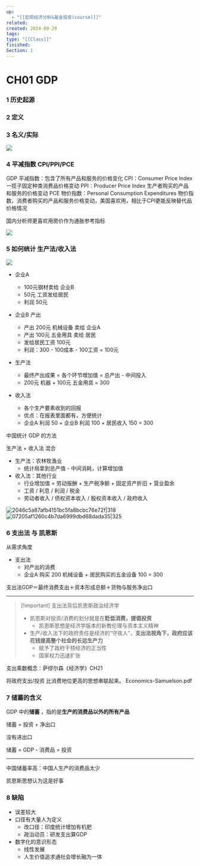 ```yaml
---
up:
  - "[[宏观经济分析&基金投资(course)]]"
related: 
created: 2024-09-29
tags: 
type: "[[Class]]"
finished: 
Section: 1
---
```

# CH01 GDP

### 1 历史起源

### 2 定义


### 3 名义/实际

![](https://s1.vika.cn/space/2024/10/04/13c9efd4e1404b74b4154127e3a801c1)


### 4 平减指数 CPI/PPI/PCE

GDP 平减指数：包含了所有产品和服务的价格变化
CPI：Consumer Price Index 一揽子固定种类消费品价格变动
PPI：Producer Price Index 生产者购买的产品和服务的价格变动
PCE 物价指数：Personal Consumption Expenditures 物价指数，消费者购买的产品和服务价格变动，美国喜欢用，相比于CPI更能反映替代品价格情况


国内分析师更喜欢用房价作为通胀参考指标

![](https://s1.vika.cn/space/2024/10/04/ff6a109561174866bf38f41506f1ee2b)

### 5 如何统计 生产法/收入法

![](https://s1.vika.cn/space/2024/10/04/22b6a23875c443a8bbef7573daa0f0a4)

- 企业A 
	- 100元钢材卖给 企业B
	- 50元 工资发给居民
	- 利润 50元
- 企业B 产出 
	- 产出 200元 机械设备 卖给 企业A
	- 产出 100元 五金用具 卖给 居民
	- 发给居民工资 100元
	- 利润：300 - 100成本 - 100工资 = 100元

- 生产法
	- 最终产出成果 = 各个环节增加值 = 总产出 - 中间投入
	- 200元 机器 + 100元 五金用具 = 300
- 收入法
	- 各个生产要素收到的回报
	- 优点：在报表里面都有，方便统计
	- 企业A 利润 50 + 企业B 利润 100 + 居民收入 150 = 300

中国统计 GDP 的方法

生产法 + 收入法 混合

- 生产法：农林牧渔业
	- 统计局拿到总产值  -  中间消耗，计算增加值
- 收入法：其他行业
	- 行业增加值 = 劳动报酬 + 生产税净额 + 固定资产折旧 + 营业盈余
	- 工资 / 利息 / 利润 / 税金
	- 劳动者收入 / 债权资本收入 / 股权资本收入 / 政府收入
	
![2046c5a87afb4151bc5fa8bcbc76e72f|318](https://s1.vika.cn/space/2024/10/04/2046c5a87afb4151bc5fa8bcbc76e72f)
![07205af1260c4b7da6999dbd68dada35|325](https://s1.vika.cn/space/2024/10/04/07205af1260c4b7da6999dbd68dada35)


### 6 支出法 与 凯恩斯

从需求角度

- 支出法
	- 对产出的消费
	- 企业A 购买 200 机械设备 + 居民购买的五金设备 100 = 300

支出法GDP＝最终消费支出＋资本形成总额＋货物与服务净出口


---


> [!important] 支出法背后凯恩斯政治经济学
> - 凯恩斯对投资/消费的划分就是在**贬低消费，提倡投资**
> 	- 凯恩斯思想是经济学版本的新教伦理与资本主义精神
> - 生产/收入法下的政府责任是经济的“守夜人”，**支出法视角下，政府应该花钱提高整个社会的长远生产力**
> 	- 赋予了政府干预经济的正当性
> 	- 国家权力迅速扩张


支出乘数概念：萨缪尔森《经济学》CH21

将政府支出/投资  比消费地位更高的思想串联起来。
Economics-Samuelson.pdf


### 7 储蓄的含义


GDP 中的**储蓄** ，指的是**生产的消费品以外的所有产品**

储蓄 = 投资 + 净出口

没有进出口

储蓄 = GDP - 消费品  = 投资

---

中国储蓄率高：中国人生产的消费品太少

凯恩斯思想认为这是好事

### 8 缺陷

- 误差较大
- 口径有大量人为定义
	- 改口径：印度统计增加有机肥
	- 政治动员：研发支出算GDP
- 数字化的意识形态
	- 线性发展
	- 人生价值追求通社会增长融为一体

